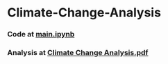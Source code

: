 # Climate-Change-Analysis

### Code at [main.ipynb](https://github.com/Yutai007/Climate-Change-Analysis/blob/main/main.ipynb)
### Analysis at [Climate Change Analysis.pdf](https://github.com/Yutai007/Climate-Change-Analysis/blob/main/Climate%20Change%20Analysis.pdf)
